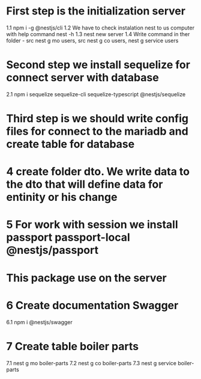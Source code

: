 # First step is the initialization server

1.1 npm i -g @nestjs/cli
1.2 We have to check instalation nest to us computer with help command nest -h
1.3 nest new server
1.4 Write command in ther folder - src nest g mo users, src nest g co users, nest g service users

# Second step we install sequelize for connect server with database

2.1 npm i sequelize sequelize-cli sequelize-typescript @nestjs/sequelize

# Third step is we should write config files for connect to the mariadb and create table for database
# 4 create folder dto. We write data to the dto that will define data for entinity or his change
# 5 For work with session we install passport passport-local @nestjs/passport
# This package use on the server

# 6 Create documentation Swagger

6.1 npm i @nestjs/swagger

# 7 Create table boiler parts

7.1 nest g mo boiler-parts
7.2 nest g co boiler-parts
7.3 nest g service boiler-parts